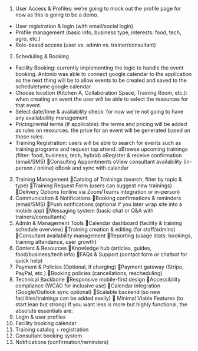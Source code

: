1. User Access & Profiles: we're going to mock out the profile page for now as this is going to be a demo. 
- User registration & login (with email/social login)
- Profile management (basic info, business type, interests: food, tech, agro, etc.)
- Role-based access (user vs. admin vs. trainer/consultant)
2. Scheduling & Booking
- Facility Booking: currently implementing the logic to handle the event booking. Antonio was able to connect google calendar to the application so the next thing will be to allow events to be created and saved to the scheduletyme google calendar. 
- Choose location (Kitchen A, Collaboration Space, Training Room, etc.): when creating an event the user will be able to select the resources for that event. 
- Select date/time & availability check: for now we're not going to have any availabaility management
- Pricing/rental terms (if applicable): the terms and pricing will be added as rules on resources. the price for an event will be generated based on those rules. 
- Training Registration: users will be able to search for events such as training programs and request top attend. 
oBrowse upcoming trainings (filter: food, business, tech, hybrid)
oRegister & receive confirmation (email/SMS)
Consulting Appointments
oView consultant availability (in-person / online)
oBook and sync with calendar
3. Training Management
Catalog of Trainings (search, filter by topic & type)
Training Request Form (users can suggest new trainings)
Delivery Options (online via Zoom/Teams integration or in-person)
4. Communication & Notifications
Booking confirmations & reminders (email/SMS)
Push notifications (optional if you later wrap site into a mobile app)
Messaging system (basic chat or Q&A with trainers/consultants)
5. Admin & Management Tools
Calendar dashboard (facility & training schedule overview)
Training creation & editing (for staff/admins)
Consultant availability management
Reporting (usage stats: bookings, training attendance, user growth)
6. Content & Resources
Knowledge hub (articles, guides, food/business/tech info)
FAQs & Support (contact form or chatbot for quick help)
7. Payment & Policies (Optional, if charging)
Payment gateway (Stripe, PayPal, etc.)
Booking policies (cancellations, rescheduling)
8. Technical Backbone
Responsive mobile-first design
Accessibility compliance (WCAG for inclusive use)
Calendar integration (Google/Outlook sync optional)
Scalable backend (so new facilities/trainings can be added easily)
🔑 Minimal Viable Features (to start lean but strong)
If you want less is more but highly functional, the absolute essentials are:
1. Login & user profiles
2. Facility booking calendar
3. Training catalog + registration
4. Consultant booking system
5. Notifications (confirmation/reminders)